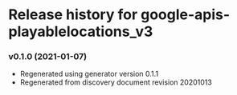# Release history for google-apis-playablelocations_v3

### v0.1.0 (2021-01-07)

* Regenerated using generator version 0.1.1
* Regenerated from discovery document revision 20201013

